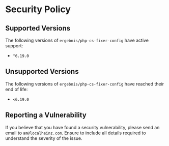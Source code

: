 # Security Policy

## Supported Versions

The following versions of `ergebnis/php-cs-fixer-config` have active support:

- `^6.19.0`

## Unsupported Versions

The following versions of `ergebnis/php-cs-fixer-config` have reached their end of life:

- `<6.19.0`

## Reporting a Vulnerability

If you believe that you have found a security vulnerability, please send an email to `am@localheinz.com`. Ensure to include all details required to understand the severity of the issue.
